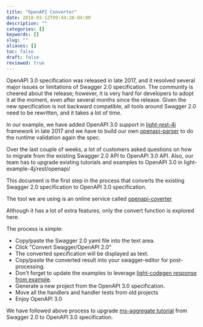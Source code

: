 ```yaml
---
title: "OpenAPI Converter"
date: 2018-03-12T09:44:28-04:00
description: ""
categories: []
keywords: []
slug: ""
aliases: []
toc: false
draft: false
reviewed: true
---
```


OpenAPI 3.0 specification was released in late 2017, and it resolved several major issues or limitations of Swagger 2.0 specification. The community is cheered about the release; however, it is very hard for developers to adopt it at the moment, even after several months since the release. Given the new specification is not backward compatible, all tools around Swagger 2.0 need to be rewritten, and it takes a lot of time. 

In our example, we have added OpenAPI 3.0 support in [light-rest-4j][] framework in late 2017 and we have to build our own [openapi-parser][] to do the runtime validation again the spec. 

Over the last couple of weeks, a lot of customers asked questions on how to migrate from the existing Swagger 2.0 API to OpenAPI 3.0 API. Also, our team has to upgrade existing tutorials and examples to OpenAPI 3.0 in light-example-4j/rest/openapi/

This document is the first step in the process that converts the existing Swagger 2.0 specification to OpenAPI 3.0 specification.

The tool we are using is an online service called [openapi-coverter][]

Although it has a lot of extra features, only the convert function is explored here. 

The process is simple: 

* Copy/paste the Swagger 2.0 yaml file into the text area.
* Click "Convert Swagger/OpenAPI 2.0"
* The converted specification will be displayed as text.
* Copy/paste the converted result into your swagger-editor for post-processing.
* Don't forget to update the examples to leverage [light-codegen response from example][].
* Generate a new project from the OpenAPI 3.0 specification.
* Move all the handlers and handler tests from old projects
* Enjoy OpenAPI 3.0

We have followed above process to upgrade [ms-aggregate tutorial][] from Swagger 2.0 to OpenAPI 3.0 specification.

[light-rest-4j]: /style/light-rest-4j/
[openapi-parser]: /tool/openapi-parser/
[openapi-coverter]: https://mermade.org.uk/openapi-converter
[light-codegen response from example]: /tutorial/generator/openapi-mock/
[ms-aggregate tutorial]: /tutorial/rest/openapi/ms-aggregate/
